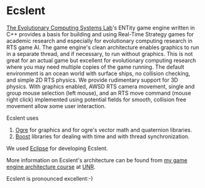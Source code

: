 # Ecslent
[The Evolutionary Computing Systems Lab](https://ecsl.cse.unr.edu/)'s ENTity game engine written in C++ provides a basis for building and using Real-Time Strategy games for academic research and especially for evolutionary computing research in RTS game AI. The game engine's clean architecture enables graphics to run in a separate thread, and if necessary, to run without graphics. This is not great for an actual game but excellent for evolutionary computing research where you may need multiple copies of the game running. The default environment is an ocean world with surface ships, no collision checking, and simple 2D RTS physics. We provide rudimentary support for 3D physics. With graphics enabled, AWSD RTS camera movement, single and group mouse selection (left mouse), and an RTS move command (mouse right click) implemented using potential fields for smooth, collision free movement allow some user interaction.

Ecslent uses 
  1. [Ogre](https://www.ogre3d.org) for graphics and for ogre's vector math and quaternion libraries. 
  2. [Boost](http://www.boost.org/) libraries for dealing with time and with thread synchronization.
  
  We used [Eclipse](https://www.eclipse.org/) for developing Ecslent.

More information on Ecslent's architecture can be found from [my game engine architecture course](https://www.cse.unr.edu/~sushil/class/381/) at [UNR](https://www.unr.edu).

Ecslent is pronounced excellent:-)
